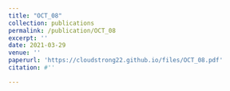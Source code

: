 ```yaml
---
title: "OCT_08"
collection: publications
permalink: /publication/OCT_08
excerpt: ''
date: 2021-03-29
venue: ''
paperurl: 'https://cloudstrong22.github.io/files/OCT_08.pdf'
citation: #''

---
```


[Download paper here]: (https://cloudstrong22.github.io/files/OCT_08.pdf)
